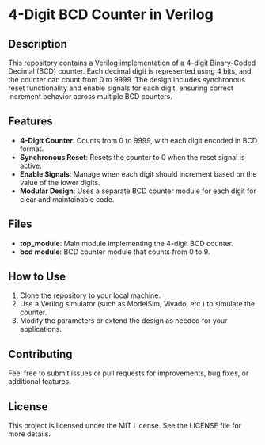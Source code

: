 # 4-Digit BCD Counter in Verilog

## Description
This repository contains a Verilog implementation of a 4-digit Binary-Coded Decimal (BCD) counter. Each decimal digit is represented using 4 bits, and the counter can count from 0 to 9999. The design includes synchronous reset functionality and enable signals for each digit, ensuring correct increment behavior across multiple BCD counters.

## Features
- **4-Digit Counter**: Counts from 0 to 9999, with each digit encoded in BCD format.
- **Synchronous Reset**: Resets the counter to 0 when the reset signal is active.
- **Enable Signals**: Manage when each digit should increment based on the value of the lower digits.
- **Modular Design**: Uses a separate BCD counter module for each digit for clear and maintainable code.

## Files
- **top_module**: Main module implementing the 4-digit BCD counter.
- **bcd module**: BCD counter module that counts from 0 to 9.

## How to Use
1. Clone the repository to your local machine.
2. Use a Verilog simulator (such as ModelSim, Vivado, etc.) to simulate the counter.
3. Modify the parameters or extend the design as needed for your applications.

## Contributing
Feel free to submit issues or pull requests for improvements, bug fixes, or additional features.

## License
This project is licensed under the MIT License. See the LICENSE file for more details.
